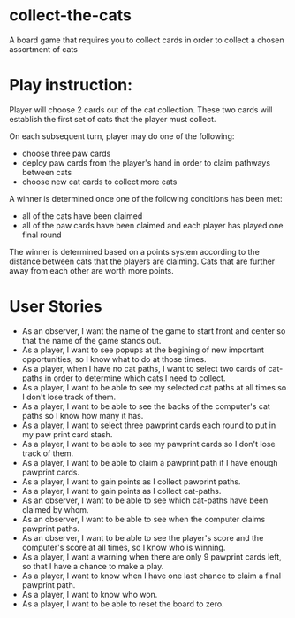 # collect-the-cats
A board game that requires you to collect cards in order to collect a chosen assortment of cats

# Play instruction:
Player will choose 2 cards out of the cat collection. These two cards will establish the first set of cats that the player must collect. 

On each subsequent turn, player may do one of the following:
- choose three paw cards
- deploy paw cards from the player's hand in order to claim pathways between cats
- choose new cat cards to collect more cats

A winner is determined once one of the following conditions has been met:
- all of the cats have been claimed
- all of the paw cards have been claimed and each player has played one final round

The winner is determined based on a points system according to the distance between cats that the players are claiming. Cats that are further away from each other are worth more points.

# User Stories
- As an observer, I want the name of the game to start front and center so that the name of the game stands out.
- As a player, I want to see popups at the begining of new important opportunities, so I know what to do at those times.
- As a player, when I have no cat paths, I want to select two cards of cat-paths in order to determine which cats I need to collect.
- As a player, I want to be able to see my selected cat paths at all times so I don't lose track of them.
- As a player, I want to be able to see the backs of the computer's cat paths so I know how many it has.
- As a player, I want to select three pawprint cards each round to put in my paw print card stash.
- As a player, I want to be able to see my pawprint cards so I don't lose track of them.
- As a player, I want to be able to claim a pawprint path if I have enough pawprint cards.
- As a player, I want to gain points as I collect pawprint paths.
- As a player, I want to gain points as I collect cat-paths.
- As an observer, I want to be able to see which cat-paths have been claimed by whom.
- As an observer, I want to be able to see when the computer claims pawprint paths.
- As an observer, I want to be able to see the player's score and the computer's score at all times, so I know who is winning.
- As a player, I want a warning when there are only 9 pawprint cards left, so that I have a chance to make a play.
- As a player, I want to know when I have one last chance to claim a final pawprint path.
- As a player, I want to know who won.
- As a player, I want to be able to reset the board to zero.